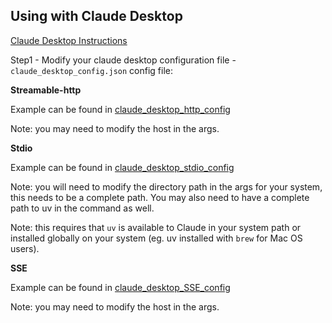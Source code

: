 ## Using with Claude Desktop

[Claude Desktop Instructions](https://modelcontextprotocol.io/quickstart/user)

Step1 - Modify your claude desktop configuration file -  `claude_desktop_config.json` config file:

**Streamable-http**

Example can be found in [claude_desktop_http_config](../test/Claude_Desktop_Config_Files/claude_desktop_http_config)

Note: you may need to modify the host in the args.


**Stdio**

Example can be found in [claude_desktop_stdio_config](../test/Claude_Desktop_Config_Files/claude_desktop_stdio_config)

Note: you will need to modify the directory path in the args for your system, this needs to be a complete path.  You may also need to have a complete path to uv in the command as well.

Note: this requires that `uv` is available to Claude in your system path or installed globally on your system (eg. uv installed with `brew` for Mac OS users).

**SSE**

Example can be found in [claude_desktop_SSE_config](../test/Claude_Desktop_Config_Files/claude_desktop_SSE_config)

Note: you may need to modify the host in the args.